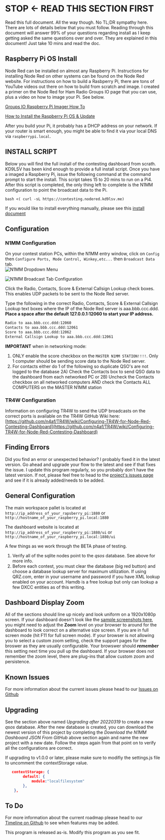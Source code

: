 # STOP <- READ THIS SECTION FIRST

Read this full document.  All the way though.  No TL;DR sympathy here.  There are lots of details below that you must follow.  Reading through this document will answer 99% of your questions regarding install as I keep getting asked the same questions over and over.  They are explained in this document!  Just take 10 mins and read the doc.

## Raspberry Pi OS Install

Node Red can be installed on almost any Raspberry Pi.  Instructions for installing Node Red on other systems can be found on the Node Red website.  For instructions on how to build a Rasbperry Pi, there are tons of YouTube videos out there on how to build from scratch and image.  I created a primer on the Node Red for Ham Radio Groups IO page that you can use, plus a video on how to image your Pi.  See below.  

[Groups IO Raspberry Pi Imager How To](https://groups.io/g/nodered-hamradio/message/5426)

[How to Install the Raspberry Pi OS & Update](https://youtu.be/4jNbmGgvT2g)

After you build your Pi, it probably has a DHCP address on your network.  If your router is smart enough, you might be able to find it via your local DNS via ```raspberrypi.local```.  

## INSTALL SCRIPT

Below you will find the full install of the contesting dashboard from scrath.  KD9LSV has been kind enough to provide a full install script.  Once you have a imaged a Raspberry Pi, issue the following command at the command prompt to start the install.  This script takes 15 to 20 mins to run on a Pi4.  After this script is completed, the only thing left to complete is the N1MM configuration to point the broadcast data to the Pi.  

```bash <( curl -sL https://contesting.nodered.kd9lsv.me)```

If you would like to install everything manually, please see this [install document](/Manual_INSTALL.md)

## Configuration

### N1MM Configuration

On your contest station PCs, within the N1MM entry window, click on ```Config``` then ```Configure Ports, Mode Control, Winkey,etc...``` then ```Broadcast Data``` tab.  
![N1MM Dropdown Menu](/pics/N1MM_dropdown.jpg)

![N1MM Broadcast Tab Configuration](/pics/N1MM_broadcast_tab.jpg)

Click the Radio, Contacts, Score & External Callsign Lookup check boxes.  This enables UDP packets to be sent to the Node Red server.  

Type the following in the correct Radio, Contacts, Score & External Callsign Lookup text boxes where the IP of the Node Red server is aaa.bbb.ccc.ddd.  **Place a space after the default 127.0.0.1:12060 to start your IP address.**

```bash
Radio to aaa.bbb.ccc.ddd:12060
Contacts to aaa.bbb.ccc.ddd:12061
Score to aaa.bbb.ccc.ddd:12062
External Callsign Lookup to aaa.bbb.ccc.ddd:12061
```

**IMPORTANT** when in networking mode:

1) ONLY enable the score checkbox on the ```MASTER N1MM STATION!!!!```.  Only 1 computer should be sending score data to the Node Red server.
2) For contacts either do 1 of the following so duplicate QSO's are not logged to the database
    2A) Check the Contacts box to send QSO data to the dashboard from each networked PC or
    2B) Uncheck the Contacts checkbox on all networked computers AND check the Contacts ALL COMPUTERS on the MASTER N1MM station
  
### TR4W Configuration

Information on configuring TR4W to send the UDP broadcasts on the correct ports is available on the TR4W GitHub Wiki here: [https://github.com/n4af/TR4W/wiki/Configuring-TR4W-for-Node-Red-Contesting-Dashboard](https://github.com/n4af/TR4W/wiki/Configuring-TR4W-for-Node-Red-Contesting-Dashboard)

## Finding Errors

Did you find an error or unexpected behavior?  I probably fixed it in the latest version.  Go ahead and upgrade your flow to the latest and see if that fixes the issue.  I update this program regularly, so you probably don't have the latest version. If not, please feel free to head to the [project's issues page](https://github.com/kylekrieg/Node-Red-Contesting-Dashboard/issues) and see if it is already added/needs to be added.

## General Configuration

The main workspace pallet is located at ```http://ip_address_of_your_rapsberry_pi:1880``` or ```http://hostname_of_your_raspberry_pi.local:1880```

The dashboard website is located at ```http://ip_address_of_your_raspberry_pi:1880/ui``` or ```http://hostname_of_your_raspberry_pi.local:1880/ui```

A few things as we work through the BETA phase of testing.

1) Verify all of the sqlite nodes point to the *qsos* database.  See above for more info.
2) Before each contest, you must clear the database (big red button) and choose a database lookup server for maximum utilization.  If using QRZ.com, enter in your username and password if you have XML lookup enabled on your account.  Hamdb is a free lookup but only can lookup a few DXCC entities as of this writing.

## Dashboard Display Zoom

All of the sections should line up nicely and look uniform on a 1920x1080p screen.  If your dashboard doesn't look like the [sample screenshots here](https://photos.app.goo.gl/J67xuLADBU3CMHYh7), you might need to adjust the **Zoom** level on your browser to around for the dashboard to look correct on a alternative size screen. If you are in full screen mode (hit F11 for full screen mode). If your browser is not allowing you to select a custom zoom setting, check the support pages for the broswer as they are usually configurable. Your browswer should ***remember*** this setting next time you pull up the dashboard.  If your browser does not remember the zoom level, there are plug-ins that allow custom zoom and persistence.  

## Known Issues

For more information about the current issues please head to our [Issues on Github](https://github.com/kylekrieg/Node-Red-Contesting-Dashboard/issues)

## Upgrading

See the section above named *Upgrading after 20220319* to create a new *qsos* database.  After the new database is created, you can download the newest version of this project by completing the *Download the N1MM Dashboard JSON From GitHub* above section again and name the new project with a new date.  Follow the steps again from that point on to verify all the configurations are correct.

If upgrading to v1.0.0 or later, please make sure to modifiy the settings.js file to uncomment the contextStorage value.

```json
   contextStorage: {
        default: {
            module:"localfilesystem"
        },
    },
```

## To Do

For more information about the current roadmap please head to our [Timeline on Github](https://github.com/users/kylekrieg/projects/1) to see when features may be added.

This program is released as-is.  Modify this program as you see fit.

